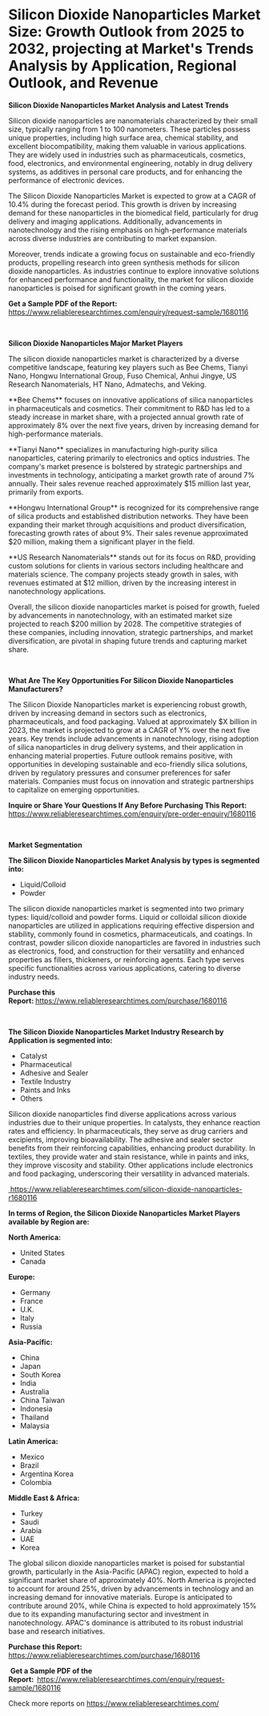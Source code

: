 <p><h1>Silicon Dioxide Nanoparticles Market Size: Growth Outlook from 2025 to 2032, projecting at Market's Trends Analysis by Application, Regional Outlook, and Revenue</h1></p><p><strong>Silicon Dioxide Nanoparticles Market Analysis and Latest Trends</strong></p>
<p><p>Silicon dioxide nanoparticles are nanomaterials characterized by their small size, typically ranging from 1 to 100 nanometers. These particles possess unique properties, including high surface area, chemical stability, and excellent biocompatibility, making them valuable in various applications. They are widely used in industries such as pharmaceuticals, cosmetics, food, electronics, and environmental engineering, notably in drug delivery systems, as additives in personal care products, and for enhancing the performance of electronic devices.</p><p>The Silicon Dioxide Nanoparticles Market is expected to grow at a CAGR of 10.4% during the forecast period. This growth is driven by increasing demand for these nanoparticles in the biomedical field, particularly for drug delivery and imaging applications. Additionally, advancements in nanotechnology and the rising emphasis on high-performance materials across diverse industries are contributing to market expansion. </p><p>Moreover, trends indicate a growing focus on sustainable and eco-friendly products, propelling research into green synthesis methods for silicon dioxide nanoparticles. As industries continue to explore innovative solutions for enhanced performance and functionality, the market for silicon dioxide nanoparticles is poised for significant growth in the coming years.</p></p>
<p><strong>Get a Sample PDF of the Report:&nbsp;</strong> <a href="https://www.reliableresearchtimes.com/enquiry/request-sample/1680116?utm_campaign=3579&utm_medium=2&utm_source=Github&utm_content=ia&utm_term=25032025&utm_id=silicon-dioxide-nanoparticles">https://www.reliableresearchtimes.com/enquiry/request-sample/1680116</a></p>
<p>&nbsp;</p>
<p><strong>Silicon Dioxide Nanoparticles Major Market Players</strong></p>
<p><p>The silicon dioxide nanoparticles market is characterized by a diverse competitive landscape, featuring key players such as Bee Chems, Tianyi Nano, Hongwu International Group, Fuso Chemical, Anhui Jingye, US Research Nanomaterials, HT Nano, Admatechs, and Veking. </p><p>**Bee Chems** focuses on innovative applications of silica nanoparticles in pharmaceuticals and cosmetics. Their commitment to R&D has led to a steady increase in market share, with a projected annual growth rate of approximately 8% over the next five years, driven by increasing demand for high-performance materials.</p><p>**Tianyi Nano** specializes in manufacturing high-purity silica nanoparticles, catering primarily to electronics and optics industries. The company's market presence is bolstered by strategic partnerships and investments in technology, anticipating a market growth rate of around 7% annually. Their sales revenue reached approximately $15 million last year, primarily from exports.</p><p>**Hongwu International Group** is recognized for its comprehensive range of silica products and established distribution networks. They have been expanding their market through acquisitions and product diversification, forecasting growth rates of about 9%. Their sales revenue approximated $20 million, making them a significant player in the field.</p><p>**US Research Nanomaterials** stands out for its focus on R&D, providing custom solutions for clients in various sectors including healthcare and materials science. The company projects steady growth in sales, with revenues estimated at $12 million, driven by the increasing interest in nanotechnology applications.</p><p>Overall, the silicon dioxide nanoparticles market is poised for growth, fueled by advancements in nanotechnology, with an estimated market size projected to reach $200 million by 2028. The competitive strategies of these companies, including innovation, strategic partnerships, and market diversification, are pivotal in shaping future trends and capturing market share.</p></p>
<p>&nbsp;</p>
<p><strong>What Are The Key Opportunities For Silicon Dioxide Nanoparticles Manufacturers?</strong></p>
<p><p>The Silicon Dioxide Nanoparticles market is experiencing robust growth, driven by increasing demand in sectors such as electronics, pharmaceuticals, and food packaging. Valued at approximately $X billion in 2023, the market is projected to grow at a CAGR of Y% over the next five years. Key trends include advancements in nanotechnology, rising adoption of silica nanoparticles in drug delivery systems, and their application in enhancing material properties. Future outlook remains positive, with opportunities in developing sustainable and eco-friendly silica solutions, driven by regulatory pressures and consumer preferences for safer materials. Companies must focus on innovation and strategic partnerships to capitalize on emerging opportunities.</p></p>
<p><strong>Inquire or Share Your Questions If Any Before Purchasing This Report:</strong> <a href="https://www.reliableresearchtimes.com/enquiry/pre-order-enquiry/1680116?utm_campaign=3579&utm_medium=2&utm_source=Github&utm_content=ia&utm_term=25032025&utm_id=silicon-dioxide-nanoparticles">https://www.reliableresearchtimes.com/enquiry/pre-order-enquiry/1680116</a></p>
<p>&nbsp;</p>
<p><strong>Market Segmentation</strong></p>
<p><strong>The Silicon Dioxide Nanoparticles Market Analysis by types is segmented into:</strong></p>
<p><ul><li>Liquid/Colloid</li><li>Powder</li></ul></p>
<p><p>The silicon dioxide nanoparticles market is segmented into two primary types: liquid/colloid and powder forms. Liquid or colloidal silicon dioxide nanoparticles are utilized in applications requiring effective dispersion and stability, commonly found in cosmetics, pharmaceuticals, and coatings. In contrast, powder silicon dioxide nanoparticles are favored in industries such as electronics, food, and construction for their versatility and enhanced properties as fillers, thickeners, or reinforcing agents. Each type serves specific functionalities across various applications, catering to diverse industry needs.</p></p>
<p><strong>Purchase this Report:&nbsp;</strong><a href="https://www.reliableresearchtimes.com/purchase/1680116?utm_campaign=3579&utm_medium=2&utm_source=Github&utm_content=ia&utm_term=25032025&utm_id=silicon-dioxide-nanoparticles">https://www.reliableresearchtimes.com/purchase/1680116</a></p>
<p>&nbsp;</p>
<p><strong>The Silicon Dioxide Nanoparticles Market Industry Research by Application is segmented into:</strong></p>
<p><ul><li>Catalyst</li><li>Pharmaceutical</li><li>Adhesive and Sealer</li><li>Textile Industry</li><li>Paints and Inks</li><li>Others</li></ul></p>
<p><p>Silicon dioxide nanoparticles find diverse applications across various industries due to their unique properties. In catalysts, they enhance reaction rates and efficiency. In pharmaceuticals, they serve as drug carriers and excipients, improving bioavailability. The adhesive and sealer sector benefits from their reinforcing capabilities, enhancing product durability. In textiles, they provide water and stain resistance, while in paints and inks, they improve viscosity and stability. Other applications include electronics and food packaging, underscoring their versatility in advanced materials.</p></p>
<p><a href="https://www.reliableresearchtimes.com/silicon-dioxide-nanoparticles-r1680116?utm_campaign=3579&utm_medium=2&utm_source=Github&utm_content=ia&utm_term=25032025&utm_id=silicon-dioxide-nanoparticles">&nbsp;https://www.reliableresearchtimes.com/silicon-dioxide-nanoparticles-r1680116</a></p>
<p><strong>In terms of Region, the Silicon Dioxide Nanoparticles Market Players available by Region are:</strong></p>
<p>
    <p> <strong> North America: </strong>
        <ul>
            <li>United States</li>
            <li>Canada</li>
        </ul>
        </p> 
    <p> <strong> Europe: </strong>
        <ul>
            <li>Germany</li>
            <li>France</li>
            <li>U.K.</li>
            <li>Italy</li>
            <li>Russia</li>
        </ul>
        </p> 
    <p> <strong> Asia-Pacific: </strong>
        <ul>
            <li>China</li>
            <li>Japan</li>
            <li>South Korea</li>
            <li>India</li>
            <li>Australia</li>
            <li>China Taiwan</li>
            <li>Indonesia</li>
            <li>Thailand</li>
            <li>Malaysia</li>
        </ul>
        </p> 
    <p> <strong> Latin America: </strong>
        <ul>
            <li>Mexico</li>
            <li>Brazil</li>
            <li>Argentina Korea</li>
            <li>Colombia</li>
        </ul>
        </p> 
    <p> <strong> Middle East & Africa: </strong>
        <ul>
            <li>Turkey</li>
            <li>Saudi</li>
            <li>Arabia</li>
            <li>UAE</li>
            <li>Korea</li>
        </ul>
    </p>
    </p>
<p><p>The global silicon dioxide nanoparticles market is poised for substantial growth, particularly in the Asia-Pacific (APAC) region, expected to hold a significant market share of approximately 40%. North America is projected to account for around 25%, driven by advancements in technology and an increasing demand for innovative materials. Europe is anticipated to contribute around 20%, while China is expected to hold approximately 15% due to its expanding manufacturing sector and investment in nanotechnology. APAC's dominance is attributed to its robust industrial base and research initiatives.</p></p>
<p><strong>Purchase this Report: </strong><a href="https://www.reliableresearchtimes.com/purchase/1680116?utm_campaign=3579&utm_medium=2&utm_source=Github&utm_content=ia&utm_term=25032025&utm_id=silicon-dioxide-nanoparticles">https://www.reliableresearchtimes.com/purchase/1680116</a></p>
<p>&nbsp;<strong>Get a Sample PDF of the Report:&nbsp;&nbsp;</strong><a href="https://www.reliableresearchtimes.com/enquiry/request-sample/1680116?utm_campaign=3579&utm_medium=2&utm_source=Github&utm_content=ia&utm_term=25032025&utm_id=silicon-dioxide-nanoparticles">https://www.reliableresearchtimes.com/enquiry/request-sample/1680116</a></p>
<p><strong></strong></p>
<p>Check more reports on <a href="https://www.reliableresearchtimes.com/?utm_campaign=3579&utm_medium=2&utm_source=Github&utm_content=ia&utm_term=25032025&utm_id=silicon-dioxide-nanoparticles">https://www.reliableresearchtimes.com/</a></p>